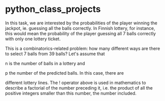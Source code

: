 # python_class_projects

In this task, we are interested by the probabilities of the player winning the jackpot, ie. guessing all the balls correctly. In Finnish lottery, for instance, this would mean the probability of the player guessing all 7 balls correctly with only one lottery ticket.

This is a combinatorics-related problem: how many different ways are there to select 7 balls from 39 balls? Let's assume that 

n is the number of balls in a lottery and 

p the number of the predicted balls. In this case, there are

different lottery lines. The ! operator above is used in mathematics to describe a factorial of the number preceding it, i.e. the product of all the positive integers smaller than this number, the number included. 
